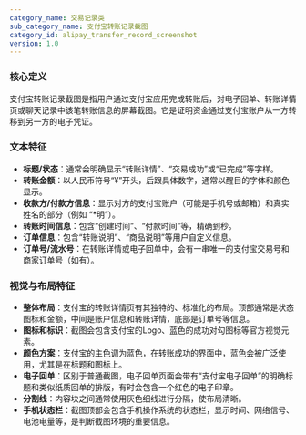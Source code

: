 ```yaml
---
category_name: 交易记录类
sub_category_name: 支付宝转账记录截图
category_id: alipay_transfer_record_screenshot
version: 1.0
---
```


### 核心定义

支付宝转账记录截图是指用户通过支付宝应用完成转账后，对电子回单、转账详情页或聊天记录中该笔转账信息的屏幕截图。它是证明资金通过支付宝账户从一方转移到另一方的电子凭证。

### 文本特征

- **标题/状态**：通常会明确显示“转账详情”、“交易成功”或“已完成”等字样。
- **转账金额**：以人民币符号“¥”开头，后跟具体数字，通常以醒目的字体和颜色显示。
- **收款方/付款方信息**：显示对方的支付宝账户（可能是手机号或邮箱）和真实姓名的部分（例如 “*明”）。
- **转账时间信息**：包含“创建时间”、“付款时间”等，精确到秒。
- **订单信息**：包含“转账说明”、“商品说明”等用户自定义信息。
- **订单号/流水号**：在转账详情或电子回单中，会有一串唯一的支付宝交易号和商家订单号（如有）。

### 视觉与布局特征

- **整体布局**：支付宝的转账详情页有其独特的、标准化的布局。顶部通常是状态图标和金额，中间是账户信息和转账详情，底部是订单号等信息。
- **图标和标识**：截图会包含支付宝的Logo、蓝色的成功对勾图标等官方视觉元素。
- **颜色方案**：支付宝的主色调为蓝色，在转账成功的界面中，蓝色会被广泛使用，尤其是在标题和图标上。
- **电子回单**：区别于普通截图，电子回单页面会带有“支付宝电子回单”的明确标题和类似纸质回单的排版，有时会包含一个红色的电子印章。
- **分割线**：内容块之间通常使用灰色细线进行分隔，使布局清晰。
- **手机状态栏**：截图顶部会包含手机操作系统的状态栏，显示时间、网络信号、电池电量等，是判断截图环境的重要信息。